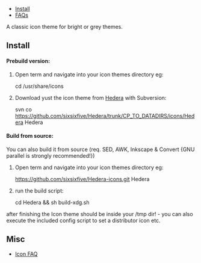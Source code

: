 * [Install](#install)
* [FAQs](#see-also)

A classic icon theme for bright or grey themes.

## Install

#### Prebuild version:

1) Open term and navigate into your icon themes directory eg:

    cd /usr/share/icons

2) Download yust the icon theme from [Hedera](https://github.com/sixsixfive/Hedera) with Subversion:

    svn co https://github.com/sixsixfive/Hedera/trunk/CP_TO_DATADIRS/icons/Hedera Hedera

#### Build from source:

You can also build it from source (req. SED, AWK, Inkscape & Convert {GNU parallel is strongly recommended!})

1) Open term and navigate into your icon themes directory eg:

    https://github.com/sixsixfive/Hedera-icons.git Hedera

2) run the build script:

    cd Hedera && sh build-xdg.sh

after finishing the Icon theme should be inside your /tmp dir! - you can also execute the included config script to set a distributor icon etc.

## Misc

* [Icon FAQ](https://github.com/sixsixfive/Hedera-icons/tree/master/faq.md)
